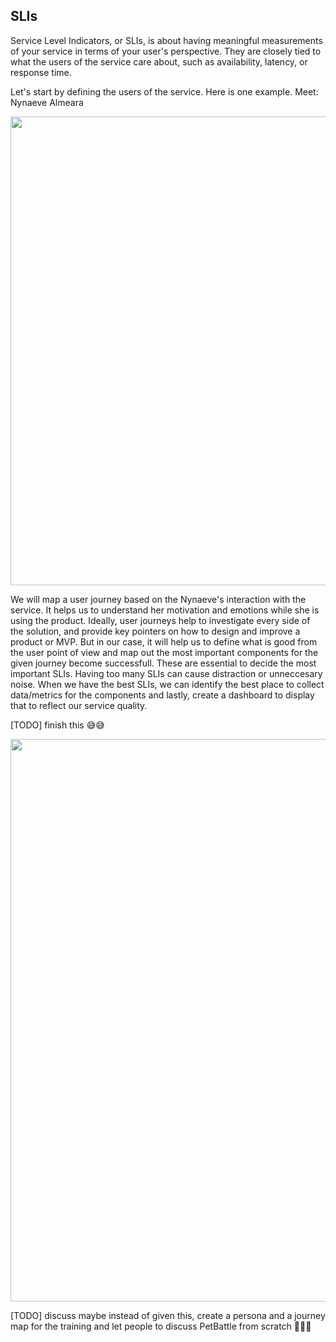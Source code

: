 ## SLIs
Service Level Indicators, or SLIs, is about having meaningful measurements of your service in terms of your user's perspective. They are closely tied to what the users of the service care about, such as availability, latency, or response time.

Let's start by defining the users of the service. Here is one example. Meet: Nynaeve Almeara

<img src="3-return-of-the-monitoring/images/user-1.jpg" width="750">

We will map a user journey based on the Nynaeve's interaction with the service. It helps us to understand her motivation and emotions while she is using the product. Ideally, user journeys help to investigate every side of the solution, and provide key pointers on how to design and improve a product or MVP. But in our case, it will help us to define what is good from the user point of view and map out the most important components for the given journey become successfull. These are essential to decide the most important SLIs. Having too many SLIs can cause distraction or unneccesary noise. When we have the best SLIs, we can identify the best place to collect data/metrics for the components and lastly, create a dashboard to display that to reflect our service quality.

[TODO] finish this 😅😅

<img src="3-return-of-the-monitoring/images/user-journey-map-1.jpg" width="900">

[TODO] discuss maybe instead of given this, create a persona and a journey map for the training and let people to discuss PetBattle from scratch 🤔🤔🤔

<!---replace this with OPL practices

### Now a bit hands on
[TODO] research for drill down dashboard in Grafana
Let's install Grafana and visualize the SLIs we just decided.

how can we apply these practices into our training? Like, what would be an SLI for a trainer for this particular enablement?
99% of topics we aim for the day is delivered?
how can we measure if we are meeting our SLO?
think about setting the environment - was there any toil? did we have any incident (for cluster etc) during an enablement? how did we react? did we run a analysis?
or DO500 examples?
what could be a good incident for an enablement? loosing all slideS? :D 
Beta Runs - good example for testing?
number of people, logistics etc - capacity planning
Don’t just teach the tech, teach the culture.--->

